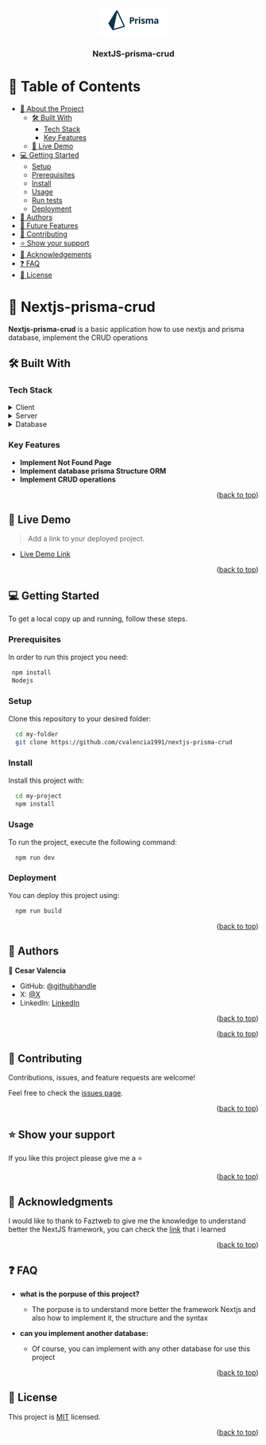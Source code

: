 <a name="readme-top"></a>


<div align="center">

  <img src="/image.webp" alt="logo" width="140"  height="auto" />
  <br/>

  <h3><b>NextJS-prisma-crud</b></h3>

</div>


# 📗 Table of Contents

- [📖 About the Project](#about-project)
  - [🛠 Built With](#built-with)
    - [Tech Stack](#tech-stack)
    - [Key Features](#key-features)
  - [🚀 Live Demo](#live-demo)
- [💻 Getting Started](#getting-started)
  - [Setup](#setup)
  - [Prerequisites](#prerequisites)
  - [Install](#install)
  - [Usage](#usage)
  - [Run tests](#run-tests)
  - [Deployment](#triangular_flag_on_post-deployment)
- [👥 Authors](#authors)
- [🔭 Future Features](#future-features)
- [🤝 Contributing](#contributing)
- [⭐️ Show your support](#support)
- [🙏 Acknowledgements](#acknowledgements)
- [❓ FAQ](#faq)
- [📝 License](#license)


# 📖 Nextjs-prisma-crud <a name="about-project"></a>

**Nextjs-prisma-crud** is a basic application how to use nextjs and prisma database, implement the CRUD operations

## 🛠 Built With <a name="built-with"></a>

### Tech Stack <a name="tech-stack"></a>


<details>
  <summary>Client</summary>
  <ul>
    <li><a href="https://nextjs.org/">Nextjs</a></li>
  </ul>
</details>

<details>
  <summary>Server</summary>
  <ul>
    <li><a href="https://nextjs.org/">Nextjs</a></li>
  </ul>
</details>

<details>
<summary>Database</summary>
  <ul>
    <li><a href="https://www.prisma.io/">prisma</a></li>
  </ul>
</details>

<!-- Features -->

### Key Features <a name="key-features"></a>


- **Implement Not Found Page**
- **Implement database prisma Structure ORM**
- **Implement CRUD operations**

<p align="right">(<a href="#readme-top">back to top</a>)</p>


## 🚀 Live Demo <a name="live-demo"></a>

> Add a link to your deployed project.

- [Live Demo Link](https://yourdeployedapplicationlink.com)

<p align="right">(<a href="#readme-top">back to top</a>)</p>

<!-- GETTING STARTED -->

## 💻 Getting Started <a name="getting-started"></a>


To get a local copy up and running, follow these steps.

### Prerequisites

In order to run this project you need:

```sh
 npm install
 Nodejs
```

### Setup

Clone this repository to your desired folder:


```sh
  cd my-folder
  git clone https://github.com/cvalencia1991/nextjs-prisma-crud
```


### Install

Install this project with:


```sh
  cd my-project
  npm install
```


### Usage

To run the project, execute the following command:


```sh
  npm run dev
```



### Deployment

You can deploy this project using:

```sh
  npm run build
```

<p align="right">(<a href="#readme-top">back to top</a>)</p>

<!-- AUTHORS -->

## 👥 Authors <a name="authors"></a>

👤 **Cesar Valencia**

- GitHub: [@githubhandle](https://github.com/cvalencia1991)
- X: [@X](https://twitter.com/twitterhandle)
- LinkedIn: [LinkedIn](https://linkedin.com/in/linkedinhandle)


<p align="right">(<a href="#readme-top">back to top</a>)</p>



<p align="right">(<a href="#readme-top">back to top</a>)</p>



## 🤝 Contributing <a name="contributing"></a>

Contributions, issues, and feature requests are welcome!

Feel free to check the [issues page](https://github.com/cvalencia1991/nextjs-prisma-crud/issues).

<p align="right">(<a href="#readme-top">back to top</a>)</p>

<!-- SUPPORT -->

## ⭐️ Show your support <a name="support"></a>

If you like this project please give me a ⭐️ 

<p align="right">(<a href="#readme-top">back to top</a>)</p>

<!-- ACKNOWLEDGEMENTS -->

## 🙏 Acknowledgments <a name="acknowledgements"></a>

I would like to thank to Faztweb to give me the knowledge to understand better the NextJS framework, you can check the [link](https://www.youtube.com/watch?v=_SPoSMmN3ZU) that i learned

<p align="right">(<a href="#readme-top">back to top</a>)</p>



## ❓ FAQ <a name="faq"></a>


- **what is the porpuse of this project?**

  - The porpuse is to understand more better the framework Nextjs and also how to implement it, the structure and the syntax

- **can you implement another database:**

  - Of course, you can implement with any other database for use this project

<p align="right">(<a href="#readme-top">back to top</a>)</p>


## 📝 License <a name="license"></a>

This project is [MIT](./LICENSE) licensed.


<p align="right">(<a href="#readme-top">back to top</a>)</p>
